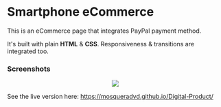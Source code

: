# Smartphone eCommerce

This is an eCommerce page that integrates PayPal payment method. 

It's built with plain **HTML** & **CSS**. Responsiveness & transitions are integrated too. 

### Screenshots

<p align="center">
<img align="center" style="margin: 0 auto;" src="https://i.imgur.com/yejjbPs.gif">
</p>

See the live version here: https://mosqueradvd.github.io/Digital-Product/
